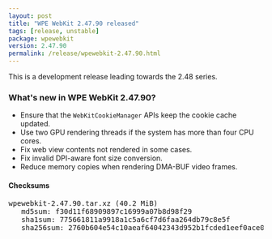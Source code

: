 ```yaml
---
layout: post
title: "WPE WebKit 2.47.90 released"
tags: [release, unstable]
package: wpewebkit
version: 2.47.90
permalink: /release/wpewebkit-2.47.90.html
---
```


This is a development release leading towards the 2.48 series.

### What's new in WPE WebKit 2.47.90?

- Ensure that the `WebKitCookieManager` APIs keep the cookie cache updated.
- Use two GPU rendering threads if the system has more than four CPU cores.
- Fix web view contents not rendered in some cases.
- Fix invalid DPI-aware font size conversion.
- Reduce memory copies when rendering DMA-BUF video frames.

#### Checksums

<pre>
wpewebkit-2.47.90.tar.xz (40.2 MiB)
   md5sum: f30d11f68909897c16999a07b8d98f29
   sha1sum: 775661811a9918a1c5a6cf7d6faa264db79c8e5f
   sha256sum: 2760b604e54c10aeaf64042343d952b1fcded1eef0ace05e2d400489c622b256
</pre>
